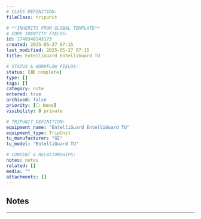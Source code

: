 ```yaml
---
# CLASS DEFINITION:
fileClass: tripunit

# **INHERITS FROM GLOBAL TEMPLATE**
# CORE IDENTITY FIELDS:
id: 1748348143173
created: 2025-05-27 07:15
last_modified: 2025-05-27 07:15
title: EntelliGuard EntelliGuard TU

# STATUS & WORKFLOW FIELDS:
status: [🟩 complete]
type: []
tags: []
category: note
entered: true
archived: false
priority: [⚪ None]
visibility: 🔒 private

# TRIPUNIT DEFINITION:
equipment_name: "EntelliGuard EntelliGuard TU"
equipment_type: TripUnit
tu_manufacturer: "GE"
tu_model: "EntelliGuard TU"

# CONTENT & RELATIONSHIPS:
notes: notes
related: []
media: ""
attachments: []
---
```


## Notes
---


